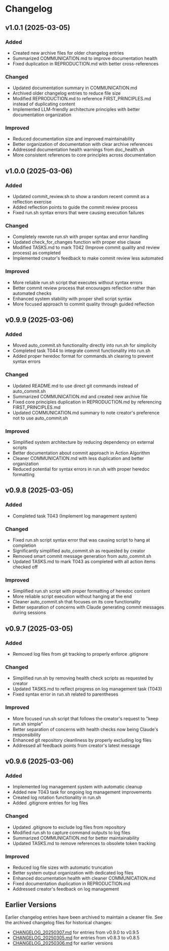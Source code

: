 # Changelog

## v1.0.1 (2025-03-05)

### Added
- Created new archive files for older changelog entries
- Summarized COMMUNICATION.md to improve documentation health
- Fixed duplication in REPRODUCTION.md with better cross-references

### Changed
- Updated documentation summary in COMMUNICATION.md
- Archived older changelog entries to reduce file size
- Modified REPRODUCTION.md to reference FIRST_PRINCIPLES.md instead of duplicating content
- Implemented LLM-friendly architecture principles with better documentation organization

### Improved
- Reduced documentation size and improved maintainability
- Better organization of documentation with clear archive references
- Addressed documentation health warnings from doc_health.sh
- More consistent references to core principles across documentation

## v1.0.0 (2025-03-06)

### Added
- Updated commit_review.sh to show a random recent commit as a reflection exercise
- Added reflection points to guide the commit review process
- Fixed run.sh syntax errors that were causing execution failures

### Changed
- Completely rewrote run.sh with proper syntax and error handling
- Updated check_for_changes function with proper else clause
- Modified TASKS.md to mark T042 (Improve commit quality and review process) as completed
- Implemented creator's feedback to make commit review less automated

### Improved
- More reliable run.sh script that executes without syntax errors
- Better commit review process that encourages reflection rather than automated checks
- Enhanced system stability with proper shell script syntax
- More focused approach to commit quality through guided reflection

## v0.9.9 (2025-03-06)

### Added
- Moved auto_commit.sh functionality directly into run.sh for simplicity
- Completed task T044 to integrate commit functionality into run.sh
- Added proper heredoc format for commands.sh clearing to prevent syntax errors

### Changed
- Updated README.md to use direct git commands instead of auto_commit.sh
- Summarized COMMUNICATION.md and created new archive file
- Fixed core principles duplication in REPRODUCTION.md by referencing FIRST_PRINCIPLES.md
- Updated COMMUNICATION.md summary to note creator's preference not to use auto_commit.sh

### Improved
- Simplified system architecture by reducing dependency on external scripts
- Better documentation about commit approach in Action Algorithm
- Cleaner COMMUNICATION.md with less duplication and better organization
- Reduced potential for syntax errors in run.sh with proper heredoc formatting

## v0.9.8 (2025-03-05)

### Added
- Completed task T043 (Implement log management system)

### Changed
- Fixed run.sh script syntax error that was causing script to hang at completion
- Significantly simplified auto_commit.sh as requested by creator
- Removed smart commit message generation from auto_commit.sh
- Updated TASKS.md to mark T043 as completed with all action items checked off

### Improved
- Simplified run.sh script with proper formatting of heredoc content
- More reliable script execution without hanging at the end
- Cleaner auto_commit.sh that focuses on its core functionality
- Better separation of concerns with Claude generating commit messages during sessions

## v0.9.7 (2025-03-05)

### Added
- Removed log files from git tracking to properly enforce .gitignore

### Changed
- Simplified run.sh by removing health check scripts as requested by creator
- Updated TASKS.md to reflect progress on log management task (T043)
- Fixed syntax error in run.sh related to parentheses

### Improved
- More focused run.sh script that follows the creator's request to "keep run.sh simple"
- Better separation of concerns with health checks now being Claude's responsibility
- Enhanced git repository cleanliness by properly excluding log files
- Addressed all feedback points from creator's latest message

## v0.9.6 (2025-03-06)

### Added
- Implemented log management system with automatic cleanup
- Added new T043 task for ongoing log management improvements
- Created log rotation functionality in run.sh
- Added .gitignore entries for log files

### Changed
- Updated .gitignore to exclude log files from repository
- Modified run.sh to capture command outputs to log files
- Summarized COMMUNICATION.md for better maintainability
- Updated TASKS.md to remove references to obsolete token tracking

### Improved
- Reduced log file sizes with automatic truncation
- Better system output organization with dedicated log files
- Enhanced documentation health with cleaner COMMUNICATION.md
- Fixed documentation duplication in REPRODUCTION.md
- Addressed creator's feedback on log management

## Earlier Versions

Earlier changelog entries have been archived to maintain a cleaner file. See the archived changelog files for historical changes:

- [CHANGELOG_20250307.md](archived/CHANGELOG_20250307.md) for entries from v0.9.0 to v0.9.5
- [CHANGELOG_20250305.md](archived/CHANGELOG_20250305.md) for entries from v0.8.3 to v0.8.5
- [CHANGELOG_20250306.md](archived/CHANGELOG_20250306.md) for earlier versions